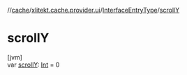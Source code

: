 //[cache](../../../index.md)/[xlitekt.cache.provider.ui](../index.md)/[InterfaceEntryType](index.md)/[scrollY](scroll-y.md)

# scrollY

[jvm]\
var [scrollY](scroll-y.md): [Int](https://kotlinlang.org/api/latest/jvm/stdlib/kotlin/-int/index.html) = 0

